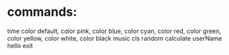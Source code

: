# commands:
  time
  color default, color pink, color blue, color cyan, color red, color green, color yellow, color white, color black
  music
  cls
  random
  calculate
  userName
  hello
  exit
